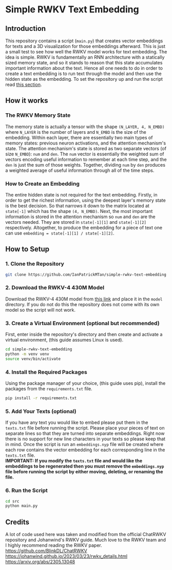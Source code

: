 # Simple RWKV Text Embedding

## Introduction
This repository contains a script (``main.py``) that creates vector embeddings for texts and a 3D visualization for those embeddings afterward. This is just a small test to see how well the RWKV model works for text embedding. The idea is simple. RWKV is fundamentally an RNN architecture with a statically sized memory state, and so it stands to reason that this state accumulates important information about the text. Hence all one needs to do in order to create a text embedding is to run text through the model and then use the hidden state as the embedding. To set the repository up and run the script read [this section](#setup).

## How it works

### The RWKV Memory State
The memory state is actually a tensor with the shape ``(N_LAYER, 4, N_EMBD)`` where ``N_LAYER`` is the number of layers and ``N_EMBD`` is the size of the embedding. Within each layer, there are essentially two main types of memory states: previous neuron activations, and the attention mechanism's state. The attention mechanism's state is stored as two separate vectors (of size ``N_EMBD``): ``num`` and ``den``. The ``num`` vector is essentially the weighted sum of vectors encoding useful information to remember at each time step, and the ``den`` is just the sum of those weights. Together, dividing ``num`` by ``den`` produces a weighted average of useful information through all of the time steps.

### How to Create an Embedding
The entire hidden state is not required for the text embedding. Firstly, in order to get the richest information, using the deepest layer's memory state is the best decision. So that narrows it down to the matrix located at ``state[-1]`` which has the shape ``(4, N_EMBD)``. Next, the most important information is stored in the attention mechanism so ``num`` and ``den`` are the vectors needed. They are stored in ``state[-1][1]`` and ``state[-1][2]`` respectively. Altogether, to produce the embedding for a piece of text one can use ``embedding = state[-1][1] / state[-1][2]``.

## How to Setup<a id="setup"></a>

### 1. Clone the Repository
```bash
git clone https://github.com/IanPatrickMTan/simple-rwkv-text-embedding
```

### 2. Download the RWKV-4 430M Model
Download the RWKV-4 430M model from [this link](https://huggingface.co/BlinkDL/rwkv-4-pile-430m/tree/main) and place it in the ``model`` directory. If you do not do this the repository does not come with its own model so the script will not work.

### 3. Create a Virtual Environment (optional but recommended)
First, enter inside the repository's directory and then create and activate a virtual environment, (this guide assumes Linux is used).
```bash
cd simple-rwkv-text-embedding
python -m venv venv
source venv/bin/activate
```

### 4. Install the Required Packages
Using the package manager of your choice, (this guide uses pip), install the packages from the ``requirements.txt`` file.
```bash
pip install -r requirements.txt
```

### 5. Add Your Texts (optional)
If you have any text you would like to embed please put them in the ``texts.txt`` file before running the script. Please place your pieces of text on separate lines so that they are turned into separate embeddings. Right now there is no support for new line characters in your texts so please keep that in mind. Once the script is run an ``embeddings.nyp`` file will be created where each row contains the vector embedding for each corresponding line in the ``texts.txt`` file.
<br>
**IMPORTANT: If you modify the ``texts.txt`` file and would like the embeddings to be regenerated then you must remove the ``embeddings.nyp`` file before running the script by either moving, deleting, or renaming the file.**

### 6. Run the Script
```bash
cd src
python main.py
```

## Credits
A lot of code used here was taken and modified from the official ChatRWKV repository and Johanwind's RWKV guide. Much love to the RWKV team and I highly recommend reading the RWKV paper.
<br>
https://github.com/BlinkDL/ChatRWKV
<br>
https://johanwind.github.io/2023/03/23/rwkv_details.html
<br>
https://arxiv.org/abs/2305.13048

